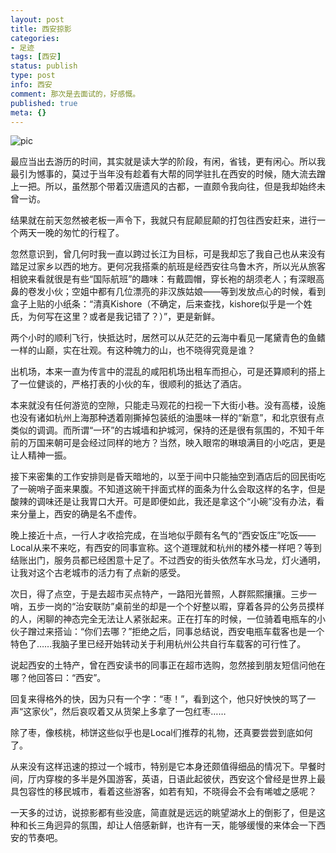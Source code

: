 ```yaml
---
layout: post
title: 西安掠影
categories:
- 足迹
tags: [西安]
status: publish
type: post
info: 西安
comment: 那次是去面试的，好感慨。
published: true
meta: {}
---
```

![pic](http://i340.photobucket.com/albums/o350/claudxiao/20090927003.jpg)

最应当出去游历的时间，其实就是读大学的阶段，有闲，省钱，更有闲心。所以我最引为憾事的，莫过于当年没有趁着有大帮的同学驻扎在西安的时候，随大流去蹭上一把。所以，虽然那个带着汉唐遗风的古都，一直颇令我向往，但是我却始终未曾一访。

结果就在前天忽然被老板一声令下，我就只有屁颠屁颠的打包往西安赶来，进行一个两天一晚的匆忙的行程了。

忽然意识到，曾几何时我一直以跨过长江为目标，可是我却忘了我自己也从来没有踏足过家乡以西的地方。更何况我搭乘的航班是经西安往乌鲁木齐，所以光从旅客相貌来看就很是有些“国际航班”的趣味：有戴圆帽，穿长袍的胡须老人；有深眼高鼻的卷发小伙；空姐中都有几位漂亮的非汉族姑娘——等到发放点心的时候，看到盒子上贴的小纸条：“清真Kishore（不确定，后来查找，kishore似乎是一个姓氏，为何写在这里？或者是我记错了？）”，更是新鲜。

两个小时的顺利飞行，快抵达时，居然可以从茫茫的云海中看见一尾黛青色的鱼鳍一样的山巅，实在壮观。有这种魄力的山，也不晓得究竟是谁？

出机场，本来一直为传言中的混乱的咸阳机场出租车而担心，可是还算顺利的搭上了一位健谈的，严格打表的小伙的车，很顺利的抵达了酒店。

本来就没有任何游览的空隙，只能走马观花的扫视一下大街小巷。没有高楼，设施也没有诸如杭州上海那种透着刚撕掉包装纸的油墨味一样的“新意”，和北京很有点类似的调调。而所谓“一环”的古城墙和护城河，保持的还是很有氛围的，不知千年前的万国来朝可是会经过同样的地方？当然，映入眼帘的琳琅满目的小吃店，更是让人精神一振。

接下来密集的工作安排则是昏天暗地的，以至于间中只能抽空到酒店后的回民街吃了一碗哨子面来果腹。不知道这碗干拌面式样的面条为什么会取这样的名字，但是酸辣的调味还是让我胃口大开。可是即便如此，我还是拿这个“小碗”没有办法，看来分量上，西安的确是名不虚传。

晚上接近十点，一行人才收拾完成，在当地似乎颇有名气的“西安饭庄”吃饭——Local从来不来吃，有西安的同事宣称。这个道理就和杭州的楼外楼一样吧？等到结账出门，服务员都已经困意十足了。不过西安的街头依然车水马龙，灯火通明，让我对这个古老城市的活力有了点新的感受。

次日，得了点空，于是去超市买点特产，一路阳光普照，人群熙熙攘攘。三步一哨，五步一岗的“治安联防”桌前坐的却是一个个好整以暇，穿着各异的公务员摸样的人，闲聊的神态完全无法让人紧张起来。正在打车的时候，一位骑着电瓶车的小伙子蹭过来搭讪：“你们去哪？”拒绝之后，同事总结说，西安电瓶车载客也是一个特色了……我脑子里已经开始转动关于利用杭州公共自行车载客的可行性了。

说起西安的土特产，曾在西安读书的同事正在超市选购，忽然接到朋友短信问他在哪？他回答曰：“西安”。

回复来得格外的快，因为只有一个字：“枣！”，看到这个，他只好怏怏的骂了一声“这家伙”，然后哀叹着又从货架上多拿了一包红枣……

除了枣，像核桃，柿饼这些似乎也是Local们推荐的礼物，还真要尝尝到底如何了。

从来没有这样迅速的掠过一个城市，特别是它本身还颇值得细品的情况下。早餐时间，厅内穿梭的多半是外国游客，英语，日语此起彼伏，西安这个曾经是世界上最具包容性的移民城市，看着这些游客，如若有知，不晓得会不会有唏嘘之感呢？

一天多的过访，说掠影都有些没底，简直就是远远的眺望湖水上的倒影了，但是这种和长三角迥异的氛围，却让人倍感新鲜，也许有一天，能够缓慢的来体会一下西安的节奏吧。
